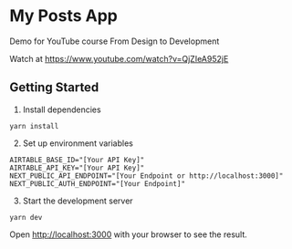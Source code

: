# My Posts App

Demo for YouTube course From Design to Development

Watch at https://www.youtube.com/watch?v=QjZIeA952jE

## Getting Started

1. Install dependencies
```
yarn install
```

2. Set up environment variables
```
AIRTABLE_BASE_ID="[Your API Key]"
AIRTABLE_API_KEY="[Your API Key]"
NEXT_PUBLIC_API_ENDPOINT="[Your Endpoint or http://localhost:3000]"
NEXT_PUBLIC_AUTH_ENDPOINT="[Your Endpoint]"
```

3. Start the development server

```
yarn dev
```

Open [http://localhost:3000](http://localhost:3000) with your browser to see the result.

